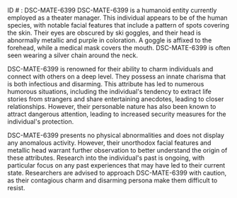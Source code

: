 ID # : DSC-MATE-6399
DSC-MATE-6399 is a humanoid entity currently employed as a theater manager. This individual appears to be of the human species, with notable facial features that include a pattern of spots covering the skin. Their eyes are obscured by ski goggles, and their head is abnormally metallic and purple in coloration. A goggle is affixed to the forehead, while a medical mask covers the mouth. DSC-MATE-6399 is often seen wearing a silver chain around the neck.

DSC-MATE-6399 is renowned for their ability to charm individuals and connect with others on a deep level. They possess an innate charisma that is both infectious and disarming. This attribute has led to numerous humorous situations, including the individual's tendency to extract life stories from strangers and share entertaining anecdotes, leading to closer relationships. However, their personable nature has also been known to attract dangerous attention, leading to increased security measures for the individual's protection. 

DSC-MATE-6399 presents no physical abnormalities and does not display any anomalous activity. However, their unorthodox facial features and metallic head warrant further observation to better understand the origin of these attributes. Research into the individual's past is ongoing, with particular focus on any past experiences that may have led to their current state. Researchers are advised to approach DSC-MATE-6399 with caution, as their contagious charm and disarming persona make them difficult to resist.